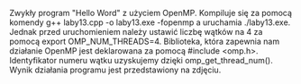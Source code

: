 Zwykły program "Hello Word" z użyciem OpenMP. Kompiluje się za pomocą komendy g++ laby13.cpp -o laby13.exe -fopenmp a uruchamia ./laby13.exe. 
Jednak przed uruchomieniem należy ustawić liczbę wątków na 4 za pomocą export OMP_NUM_THREADS=4. Biblioteka, która zapewnia nam działanie OpenMP jest 
deklarowana za pomocą #include <omp.h>. Identyfikator numeru wątku uzyskujemy dzięki omp_get_thread_num(). Wynik działania programu jest przedstawiony na zdjęciu.
